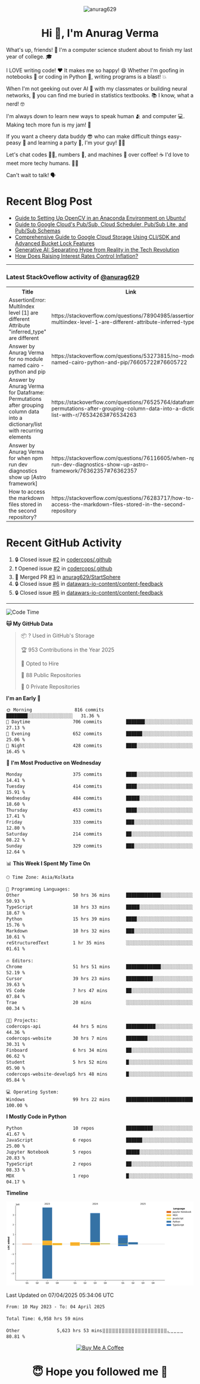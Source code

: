

<p align="center"> <img src="https://komarev.com/ghpvc/?username=anurag629&label=Profile%20views&color=0e75b6&style=flat" alt="anurag629" /> </p>

<h1 align="center">Hi 👋, I'm Anurag Verma</h1>

What's up, friends! 👋 I'm a computer science student about to finish my last year of college. 🎓

I LOVE writing code! ❤️ It makes me so happy! 😄 Whether I'm goofing in notebooks 📓 or coding in Python 🐍, writing programs is a blast! 💥

When I'm not geeking out over AI 🤖 with my classmates or building neural networks, 🧠 you can find me buried in statistics textbooks. 📚 I know, what a nerd! 🤓

I'm always down to learn new ways to speak human 🫂 and computer 💻. Making tech more fun is my jam! 🍇

If you want a cheery data buddy 😎 who can make difficult things easy-peasy 🥝 and learning a party 🎉, I'm your guy! 🙋‍♂️

Let's chat codes 👨‍💻, numbers 🧮, and machines 🤖 over coffee! ☕ I'd love to meet more techy humans. 💁‍♂️

Can't wait to talk! 🗣️

# Recent Blog Post

<!-- BLOG-POST-LIST:START -->
- [Guide to Setting Up OpenCV in an Anaconda Environment on Ubuntu!](https://codercops.tech/blog/computer-vision-bootcamp/Guide-to-Setting-Up-OpenCV-in-an-Anaconda-Environment-on-Ubuntu!)
- [Guide to Google Cloud&#39;s Pub/Sub, Cloud Scheduler, Pub/Sub Lite, and Pub/Sub Schemas](https://codercops.tech/blog/google-cloud/Google-Clouds-Pub-Sub-Cloud-Scheduler-Pub-Sub-Lite-and-Pub-Sub-Schemas)
- [Comprehensive Guide to Google Cloud Storage Using CLI/SDK and Advanced Bucket Lock Features](https://codercops.tech/blog/google-cloud/Google-Cloud-Storage-Using-CLI-SDK-and-Advanced-Bucket-Lock-Features)
- [Generative AI: Separating Hype from Reality in the Tech Revolution](https://codercops.tech/blog/tech-latest-updates/generative-ai-seperating-hype-from-reality-in-the-tech-revolution)
- [How Does Raising Interest Rates Control Inflation?](https://codercops.tech/blog/startup-unicorn/how-does-raising-interest-rates-control-inflation)
<!-- BLOG-POST-LIST:END -->

---

### Latest StackOveflow activity of [@anurag629](https://github.com/anurag629)
<table>
  <tr><th>Title</th><th>Link</th></tr>
  <!-- STACKOVERFLOW:START --><tr><td>AssertionError: MultiIndex level [1] are different Attribute &quot;inferred_type&quot; are different</td><td>https://stackoverflow.com/questions/78904985/assertionerror-multiindex-level-1-are-different-attribute-inferred-type-are</td></tr><tr><td>Answer by Anurag Verma for no module named cairo - python and pip</td><td>https://stackoverflow.com/questions/53273815/no-module-named-cairo-python-and-pip/76605722#76605722</td></tr><tr><td>Answer by Anurag Verma for Dataframe: Permutations after grouping column data into a dictionary/list with recurring elements</td><td>https://stackoverflow.com/questions/76525764/dataframe-permutations-after-grouping-column-data-into-a-dictionary-list-with-r/76534263#76534263</td></tr><tr><td>Answer by Anurag Verma for when npm run dev diagnostics show up [Astro framework]</td><td>https://stackoverflow.com/questions/76116605/when-npm-run-dev-diagnostics-show-up-astro-framework/76362357#76362357</td></tr><tr><td>How to access the markdown files stored in the second repository?</td><td>https://stackoverflow.com/questions/76283717/how-to-access-the-markdown-files-stored-in-the-second-repository</td></tr><!-- STACKOVERFLOW:END -->
</table>

# Recent GitHub Activity
<!--START_SECTION:activity-->
1. 🔒 Closed issue [#2](https://github.com/codercops/.github/issues/2) in [codercops/.github](https://github.com/codercops/.github)
2. ❗ Opened issue [#2](https://github.com/codercops/.github/issues/2) in [codercops/.github](https://github.com/codercops/.github)
3. 🎉 Merged PR [#3](https://github.com/anurag629/StartSphere/pull/3) in [anurag629/StartSphere](https://github.com/anurag629/StartSphere)
4. 🔒 Closed issue [#6](https://github.com/datawars-io-content/content-feedback/issues/6) in [datawars-io-content/content-feedback](https://github.com/datawars-io-content/content-feedback)
5. 🔒 Closed issue [#6](https://github.com/datawars-io-content/content-feedback/issues/6) in [datawars-io-content/content-feedback](https://github.com/datawars-io-content/content-feedback)
<!--END_SECTION:activity-->

---

<!--START_SECTION:waka-->
![Code Time](http://img.shields.io/badge/Code%20Time-6%2C969%20hrs%203%20mins-blue)

**🐱 My GitHub Data** 

> 📦 ? Used in GitHub's Storage 
 > 
> 🏆 953 Contributions in the Year 2025
 > 
> 💼 Opted to Hire
 > 
> 📜 88 Public Repositories 
 > 
> 🔑 0 Private Repositories 
 > 
**I'm an Early 🐤** 

```text
🌞 Morning                816 commits         ████████░░░░░░░░░░░░░░░░░   31.36 % 
🌆 Daytime                706 commits         ███████░░░░░░░░░░░░░░░░░░   27.13 % 
🌃 Evening                652 commits         ██████░░░░░░░░░░░░░░░░░░░   25.06 % 
🌙 Night                  428 commits         ████░░░░░░░░░░░░░░░░░░░░░   16.45 % 
```
📅 **I'm Most Productive on Wednesday** 

```text
Monday                   375 commits         ████░░░░░░░░░░░░░░░░░░░░░   14.41 % 
Tuesday                  414 commits         ████░░░░░░░░░░░░░░░░░░░░░   15.91 % 
Wednesday                484 commits         █████░░░░░░░░░░░░░░░░░░░░   18.60 % 
Thursday                 453 commits         ████░░░░░░░░░░░░░░░░░░░░░   17.41 % 
Friday                   333 commits         ███░░░░░░░░░░░░░░░░░░░░░░   12.80 % 
Saturday                 214 commits         ██░░░░░░░░░░░░░░░░░░░░░░░   08.22 % 
Sunday                   329 commits         ███░░░░░░░░░░░░░░░░░░░░░░   12.64 % 
```


📊 **This Week I Spent My Time On** 

```text
🕑︎ Time Zone: Asia/Kolkata

💬 Programming Languages: 
Other                    50 hrs 36 mins      █████████████░░░░░░░░░░░░   50.93 % 
TypeScript               18 hrs 33 mins      █████░░░░░░░░░░░░░░░░░░░░   18.67 % 
Python                   15 hrs 39 mins      ████░░░░░░░░░░░░░░░░░░░░░   15.76 % 
Markdown                 10 hrs 32 mins      ███░░░░░░░░░░░░░░░░░░░░░░   10.61 % 
reStructuredText         1 hr 35 mins        ░░░░░░░░░░░░░░░░░░░░░░░░░   01.61 % 

🔥 Editors: 
Chrome                   51 hrs 51 mins      █████████████░░░░░░░░░░░░   52.19 % 
Cursor                   39 hrs 23 mins      ██████████░░░░░░░░░░░░░░░   39.63 % 
VS Code                  7 hrs 47 mins       ██░░░░░░░░░░░░░░░░░░░░░░░   07.84 % 
Trae                     20 mins             ░░░░░░░░░░░░░░░░░░░░░░░░░   00.34 % 

🐱‍💻 Projects: 
codercops-api            44 hrs 5 mins       ███████████░░░░░░░░░░░░░░   44.36 % 
codercops-website        30 hrs 7 mins       ████████░░░░░░░░░░░░░░░░░   30.31 % 
Finboard                 6 hrs 34 mins       ██░░░░░░░░░░░░░░░░░░░░░░░   06.62 % 
Student                  5 hrs 52 mins       █░░░░░░░░░░░░░░░░░░░░░░░░   05.90 % 
codercops-website-develop5 hrs 48 mins       █░░░░░░░░░░░░░░░░░░░░░░░░   05.84 % 

💻 Operating System: 
Windows                  99 hrs 22 mins      █████████████████████████   100.00 % 
```

**I Mostly Code in Python** 

```text
Python                   10 repos            ██████████░░░░░░░░░░░░░░░   41.67 % 
JavaScript               6 repos             ██████░░░░░░░░░░░░░░░░░░░   25.00 % 
Jupyter Notebook         5 repos             █████░░░░░░░░░░░░░░░░░░░░   20.83 % 
TypeScript               2 repos             ██░░░░░░░░░░░░░░░░░░░░░░░   08.33 % 
MDX                      1 repo              █░░░░░░░░░░░░░░░░░░░░░░░░   04.17 % 
```



**Timeline**

![Lines of Code chart](https://raw.githubusercontent.com/anurag629/anurag629/main/assets/bar_graph.png)


 Last Updated on 07/04/2025 05:34:06 UTC
<!--END_SECTION:waka-->

<!--START_SECTION:waka-simple-->

```text
From: 10 May 2023 - To: 04 April 2025

Total Time: 6,958 hrs 59 mins

Other              5,623 hrs 53 mins⣿⣿⣿⣿⣿⣿⣿⣿⣿⣿⣿⣿⣿⣿⣿⣿⣿⣿⣿⣿⣄⣀⣀⣀⣀   80.81 %
```

<!--END_SECTION:waka-simple-->

<p align="center"> 
<a href="https://www.buymeacoffee.com/anurag629" target="_blank"><img src="https://cdn.buymeacoffee.com/buttons/default-orange.png" alt="Buy Me A Coffee" height="60" width="250"></a>
</p>


<h1 align="center"> 😇 Hope you followed me 🥰  </h1>
